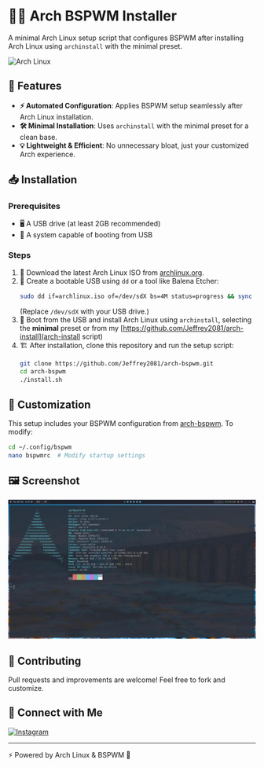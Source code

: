 # 🏴‍☠️ Arch BSPWM Installer

A minimal Arch Linux setup script that configures BSPWM after installing Arch Linux using `archinstall` with the minimal preset.

<img src="https://upload.wikimedia.org/wikipedia/commons/thumb/1/13/Arch_Linux_%22Crystal%22_icon.svg/640px-Arch_Linux_%22Crystal%22_icon.svg.png" width="128" height="128" alt="Arch Linux"/> 

## 🚀 Features
- **⚡ Automated Configuration**: Applies BSPWM setup seamlessly after Arch Linux installation.
- **🛠️ Minimal Installation**: Uses `archinstall` with the minimal preset for a clean base.
- **💡 Lightweight & Efficient**: No unnecessary bloat, just your customized Arch experience.

## 📥 Installation

### Prerequisites
- 🖥️ A USB drive (at least 2GB recommended)
- 💾 A system capable of booting from USB

### Steps
1. 🔗 Download the latest Arch Linux ISO from [archlinux.org](https://archlinux.org/download/).
2. 📀 Create a bootable USB using `dd` or a tool like Balena Etcher:
   ```bash
   sudo dd if=archlinux.iso of=/dev/sdX bs=4M status=progress && sync
   ```
   (Replace `/dev/sdX` with your USB drive.)
3. 🏁 Boot from the USB and install Arch Linux using `archinstall`, selecting the **minimal** preset or from my [https://github.com/Jeffrey2081/arch-install](arch-install script)
4. 🏗️ After installation, clone this repository and run the setup script:
   ```bash
   git clone https://github.com/Jeffrey2081/arch-bspwm.git
   cd arch-bspwm
   ./install.sh
   ```

## 🎨 Customization
This setup includes your BSPWM configuration from [arch-bspwm](https://github.com/Jeffrey2081/arch-bspwm). To modify:
```bash
cd ~/.config/bspwm
nano bspwmrc  # Modify startup settings
```

## 🖼️ Screenshot
![BSPWM Setup](screenshots/bspwm-setup.png)

## 🤝 Contributing
Pull requests and improvements are welcome! Feel free to fork and customize.

## 🔗 Connect with Me
[![Instagram](https://img.shields.io/badge/Instagram-%23E4405F.svg?style=for-the-badge&logo=instagram&logoColor=white)](https://www.instagram.com/jeffrey__2081/)

---

⚡ Powered by Arch Linux & BSPWM 🚀
